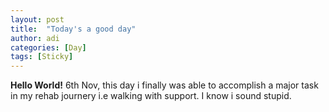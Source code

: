 ```yaml
---
layout: post
title:  "Today's a good day"
author: adi
categories: [Day]
tags: [Sticky]
---
```


**Hello World!**
6th Nov, this day i finally was able to accomplish a major task in  my rehab journery i.e  walking with support. I know i sound stupid.